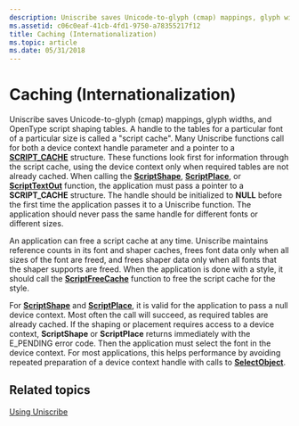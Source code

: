 ```yaml
---
description: Uniscribe saves Unicode-to-glyph (cmap) mappings, glyph widths, and OpenType script shaping tables.
ms.assetid: c06c0eaf-41cb-4fd1-9750-a78355217f12
title: Caching (Internationalization)
ms.topic: article
ms.date: 05/31/2018
---
```


# Caching (Internationalization)

Uniscribe saves Unicode-to-glyph (cmap) mappings, glyph widths, and OpenType script shaping tables. A handle to the tables for a particular font of a particular size is called a "script cache". Many Uniscribe functions call for both a device context handle parameter and a pointer to a [**SCRIPT\_CACHE**](script-cache.md) structure. These functions look first for information through the script cache, using the device context only when required tables are not already cached. When calling the [**ScriptShape**](/windows/desktop/api/Usp10/nf-usp10-scriptshape), [**ScriptPlace**](/windows/desktop/api/Usp10/nf-usp10-scriptplace), or [**ScriptTextOut**](/windows/desktop/api/Usp10/nf-usp10-scripttextout) function, the application must pass a pointer to a **SCRIPT\_CACHE** structure. The handle should be initialized to **NULL** before the first time the application passes it to a Uniscribe function. The application should never pass the same handle for different fonts or different sizes.

An application can free a script cache at any time. Uniscribe maintains reference counts in its font and shaper caches, frees font data only when all sizes of the font are freed, and frees shaper data only when all fonts that the shaper supports are freed. When the application is done with a style, it should call the [**ScriptFreeCache**](/windows/desktop/api/Usp10/nf-usp10-scriptfreecache) function to free the script cache for the style.

For [**ScriptShape**](/windows/desktop/api/Usp10/nf-usp10-scriptshape) and [**ScriptPlace**](/windows/desktop/api/Usp10/nf-usp10-scriptplace), it is valid for the application to pass a null device context. Most often the call will succeed, as required tables are already cached. If the shaping or placement requires access to a device context, **ScriptShape** or **ScriptPlace** returns immediately with the E\_PENDING error code. Then the application must select the font in the device context. For most applications, this helps performance by avoiding repeated preparation of a device context handle with calls to [**SelectObject**](/windows/win32/api/wingdi/nf-wingdi-selectobject).

## Related topics

<dl> <dt>

[Using Uniscribe](using-uniscribe.md)
</dt> </dl>

 

 
